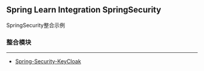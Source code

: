 Spring Learn Integration SpringSecurity
---

SpringSecurity整合示例

### 整合模块
---

 - [Spring-Security-KeyCloak](spring-learn-integration-security-keycloak/README.md)
